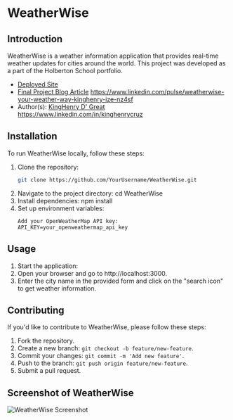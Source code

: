 # WeatherWise

## Introduction

WeatherWise is a weather information application that provides real-time weather updates for cities around the world. This project was developed as a part of the Holberton School portfolio.

- [Deployed Site](#) 
- [Final Project Blog Article](#) https://www.linkedin.com/pulse/weatherwise-your-weather-way-kinghenry-ize-nz4sf
- Author(s): [KingHenry D' Great](#) https://www.linkedin.com/in/kinghenrycruz

## Installation

To run WeatherWise locally, follow these steps:

1. Clone the repository:
   ```bash
   git clone https://github.com/YourUsername/WeatherWise.git

2. Navigate to the project directory: cd WeatherWise
3. Install dependencies: npm install
4. Set up environment variables: 
    ``` Create a .env file in the root directory.
    Add your OpenWeatherMap API key: API_KEY=your_openweathermap_api_key

## Usage
1. Start the application:
2. Open your browser and go to http://localhost:3000.
3. Enter the city name in the provided form and click on the "search icon" to get weather information.

## Contributing
If you'd like to contribute to WeatherWise, please follow these steps:

1. Fork the repository.
2. Create a new branch: `git checkout -b feature/new-feature`.
3. Commit your changes: `git commit -m 'Add new feature'`.
4. Push to the branch: `git push origin feature/new-feature`.
5. Submit a pull request.

## Screenshot of WeatherWise
![WeatherWise Screenshot](Screenshot.png)
